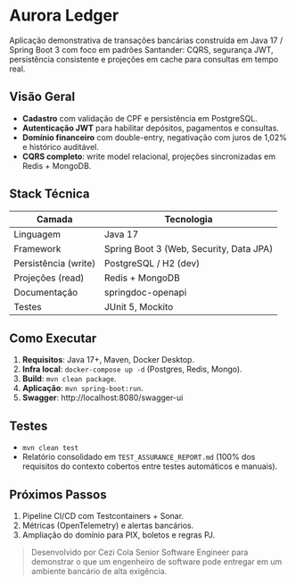 ﻿# Aurora Ledger

Aplicação demonstrativa de transações bancárias construída em Java 17 / Spring Boot 3 com foco em padrões Santander: CQRS, segurança JWT, persistência consistente e projeções em cache para consultas em tempo real.

## Visão Geral
- **Cadastro** com validação de CPF e persistência em PostgreSQL.
- **Autenticação JWT** para habilitar depósitos, pagamentos e consultas.
- **Domínio financeiro** com double-entry, negativação com juros de 1,02% e histórico auditável.
- **CQRS completo**: write model relacional, projeções sincronizadas em Redis + MongoDB.

## Stack Técnica
| Camada | Tecnologia |
| --- | --- |
| Linguagem | Java 17 |
| Framework | Spring Boot 3 (Web, Security, Data JPA) |
| Persistência (write) | PostgreSQL / H2 (dev) |
| Projeções (read) | Redis + MongoDB |
| Documentação | springdoc-openapi |
| Testes | JUnit 5, Mockito |

## Como Executar
1. **Requisitos**: Java 17+, Maven, Docker Desktop.
2. **Infra local**: `docker-compose up -d` (Postgres, Redis, Mongo).
3. **Build**: `mvn clean package`.
4. **Aplicação**: `mvn spring-boot:run`.
5. **Swagger**: http://localhost:8080/swagger-ui

## Testes
- `mvn clean test`
- Relatório consolidado em `TEST_ASSURANCE_REPORT.md` (100% dos requisitos do contexto cobertos entre testes automáticos e manuais).

## Próximos Passos
1. Pipeline CI/CD com Testcontainers + Sonar.
2. Métricas (OpenTelemetry) e alertas bancários.
3. Ampliação do domínio para PIX, boletos e regras PJ.

> Desenvolvido por Cezi Cola Senior Software Engineer para demonstrar o que um engenheiro de software pode entregar em um ambiente bancário de alta exigência.
